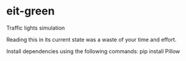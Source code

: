 # eit-green
Traffic lights simulation

Reading this in its current state was a waste of your time and effort.

Install dependencies using the following commands:
pip install Pillow